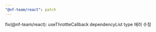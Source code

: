 ```yaml
---
"@nf-team/react": patch
---
```


fix(@nf-team/react): useThrottleCallback dependencyList type 에러 수정
